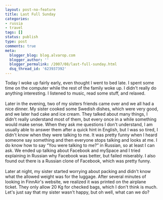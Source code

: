 ```yaml
---
layout: post-no-feature
title: Last Full Sunday
categories:
- russia
- travel
tags: []
status: publish
type: post
comments: true
meta:
  blogger_blog: blog.alvarop.com
  blogger_author: ''
  blogger_permalink: /2007/08/last-full-sunday.html
  dsq_thread_id: '623937392'
---
```

Today I woke up fairly early, even thought I went to bed late. I spent some time on the computer while the rest of the family woke up. I didn't really do anything interesting. I listened to music, read some stuff, and relaxed. <br /><br />Later in the evening, two of my sisters friends came over and we all had a nice dinner. My sister cooked some Swedish dishes, which were very good, and we later had cake and ice cream. They talked about many things, I didn't really understand most of them, but every once in a while something would make sense. When they ask me questions I don't understand, I am usually able to answer them after a quick hint in English, but I was so tired, I didn't know when they were talking to me. It was pretty funny when I heard someone say something and then everyone stops talking and looks at me. I do know how to say “You were talking to me?” in Russian, so at least I can ask. We ended up talking about Facebook and mySpace and I tried explaining in Russian why Facebook was better, but failed miserably. I also found out there is a Russian clone of Facebook, which was pretty funny.<br /><br />Later at night, my sister started worrying about packing and didn't know what the allowed weight was for the luggage. After several minutes of looking in FinnAir's website, we realized it was printed on the airplane ticket. They only allow 20 Kg for checked bags, which I don't think is much. Let's just say that my sister wasn't happy, but oh well, what can we do?
